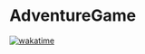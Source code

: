 # AdventureGame
[![wakatime](https://wakatime.com/badge/github/FearMyShotz/AdventureGame.svg)](https://wakatime.com/badge/github/FearMyShotz/AdventureGame)